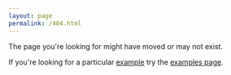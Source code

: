 ```yaml
---
layout: page
permalink: /404.html
---
```


The page you're looking for might have moved or may not exist.

If you're looking for a particular [example](/examples) try the [examples page](/examples).
